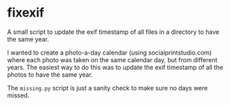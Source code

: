 # fixexif

A small script to update the exif timestamp of all files in a directory to have the same year.

I wanted to create a photo-a-day calendar (using socialprintstudio.com) where each photo was taken on the same calendar day, but from different years. The easiest way to do this was to update the exif timestamp of all the photos to have the same year.

The `missing.py` script is just a sanity check to make sure no days were missed.


